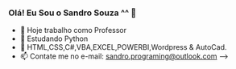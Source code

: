 ### Olá! Eu Sou o Sandro Souza ^^ 👋

- 🔭 Hoje trabalho como Professor
- 🌱 Estudando Python
- 💬 HTML,CSS,C#,VBA,EXCEL,POWERBI,Wordpress & AutoCad.
- 📫 Contate me no e-mail: sandro.programing@outlook.com
-->
